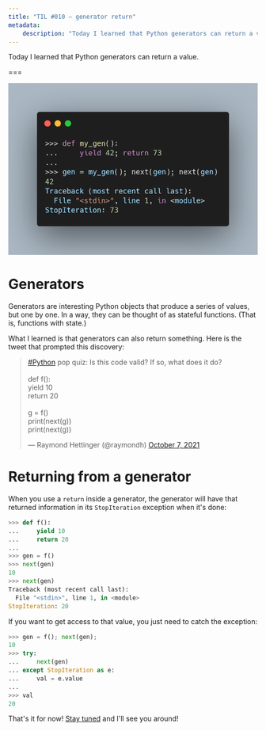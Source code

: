 ```yaml
---
title: "TIL #010 – generator return"
metadata:
    description: "Today I learned that Python generators can return a value."
---
```


Today I learned that Python generators can return a value.

===

<script async src="https://platform.twitter.com/widgets.js" charset="utf-8"></script>

![Code showing a generator that returns a value.](thumbnail.webp)


# Generators

Generators are interesting Python objects that produce a series of values,
but one by one.
In a way, they can be thought of as stateful functions.
(That is, functions with state.)

What I learned is that generators can also return something.
Here is the tweet that prompted this discovery:

<blockquote class="twitter-tweet"><p lang="en" dir="ltr"><a href="https://twitter.com/hashtag/Python?src=hash&amp;ref_src=twsrc%5Etfw">#Python</a> pop quiz: Is this code valid? If so, what does it do?<br><br>def f():<br> yield 10<br> return 20<br><br>g = f()<br>print(next(g))<br>print(next(g))</p>&mdash; Raymond Hettinger (@raymondh) <a href="https://twitter.com/raymondh/status/1446191250470735878?ref_src=twsrc%5Etfw">October 7, 2021</a></blockquote>


# Returning from a generator

When you use a `return` inside a generator,
the generator will have that returned information in its `StopIteration`
exception when it's done:

```py
>>> def f():
...     yield 10
...     return 20
...
>>> gen = f()
>>> next(gen)
10
>>> next(gen)
Traceback (most recent call last):
  File "<stdin>", line 1, in <module>
StopIteration: 20
```

If you want to get access to that value, you just need to catch the exception:

```py
>>> gen = f(); next(gen);
10
>>> try:
...     next(gen)
... except StopIteration as e:
...     val = e.value
...
>>> val
20
```

That's it for now! [Stay tuned][subscribe] and I'll see you around!


[subscribe]: /subscribe
